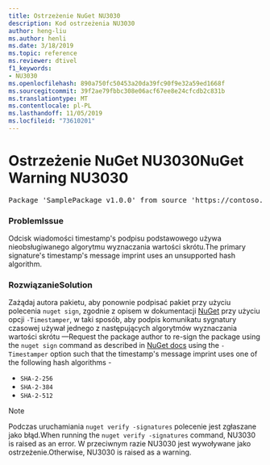 ```yaml
---
title: Ostrzeżenie NuGet NU3030
description: Kod ostrzeżenia NU3030
author: heng-liu
ms.author: henli
ms.date: 3/18/2019
ms.topic: reference
ms.reviewer: dtivel
f1_keywords:
- NU3030
ms.openlocfilehash: 890a750fc50453a20da39fc90f9e32a59ed1668f
ms.sourcegitcommit: 39f2ae79fbbc308e06acf67ee8e24cfcdb2c831b
ms.translationtype: MT
ms.contentlocale: pl-PL
ms.lasthandoff: 11/05/2019
ms.locfileid: "73610201"
---
```

# <a name="nuget-warning-nu3030"></a><span data-ttu-id="2e865-103">Ostrzeżenie NuGet NU3030</span><span class="sxs-lookup"><span data-stu-id="2e865-103">NuGet Warning NU3030</span></span>

<pre>Package 'SamplePackage v1.0.0' from source 'https://contoso.com/index.json': The primary signature's timestamp's message imprint uses an unsupported hash algorithm.</pre>

### <a name="issue"></a><span data-ttu-id="2e865-104">Problem</span><span class="sxs-lookup"><span data-stu-id="2e865-104">Issue</span></span>

<span data-ttu-id="2e865-105">Odcisk wiadomości timestamp's podpisu podstawowego używa nieobsługiwanego algorytmu wyznaczania wartości skrótu.</span><span class="sxs-lookup"><span data-stu-id="2e865-105">The primary signature's timestamp's message imprint uses an unsupported hash algorithm.</span></span>  


### <a name="solution"></a><span data-ttu-id="2e865-106">Rozwiązanie</span><span class="sxs-lookup"><span data-stu-id="2e865-106">Solution</span></span>

<span data-ttu-id="2e865-107">Zażądaj autora pakietu, aby ponownie podpisać pakiet przy użyciu polecenia `nuget sign`, zgodnie z opisem w dokumentacji [NuGet](https://docs.microsoft.com/nuget/create-packages/sign-a-package) przy użyciu opcji `-Timestamper`, w taki sposób, aby podpis komunikatu sygnatury czasowej używał jednego z następujących algorytmów wyznaczania wartości skrótu —</span><span class="sxs-lookup"><span data-stu-id="2e865-107">Request the package author to re-sign the package using the `nuget sign` command as described in [NuGet docs](https://docs.microsoft.com/nuget/create-packages/sign-a-package) using the `-Timestamper` option such that the timestamp's message imprint uses one of the following hash algorithms -</span></span>
* `SHA-2-256`
* `SHA-2-384`
* `SHA-2-512`


> [!Note]
> <span data-ttu-id="2e865-108">Podczas uruchamiania `nuget verify -signatures` polecenie jest zgłaszane jako błąd.</span><span class="sxs-lookup"><span data-stu-id="2e865-108">When running the `nuget verify -signatures` command, NU3030 is raised as an error.</span></span> <span data-ttu-id="2e865-109">W przeciwnym razie NU3030 jest wywoływane jako ostrzeżenie.</span><span class="sxs-lookup"><span data-stu-id="2e865-109">Otherwise, NU3030 is raised as a warning.</span></span>
